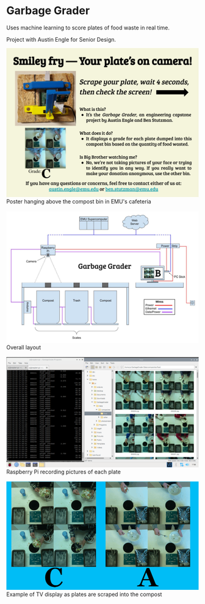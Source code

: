 # Garbage Grader

Uses machine learning to score plates of food waste in real time.

Project with Austin Engle for Senior Design.

![alt text](https://raw.githubusercontent.com/BenRStutzman/garbage-grader/master/Pictures/FinalPoster1.png)
Poster hanging above the compost bin in EMU's cafeteria
<br><br>
![alt text](https://raw.githubusercontent.com/BenRStutzman/garbage-grader/master/Pictures/LayoutDiagram.jpg)
Overall layout
<br><br>
![alt text](https://raw.githubusercontent.com/BenRStutzman/garbage-grader/master/Pictures/example_recording.png)
Raspberry Pi recording pictures of each plate
<br><br>
![alt text](https://raw.githubusercontent.com/BenRStutzman/garbage-grader/master/Pictures/three_plates_medium.gif)
Example of TV display as plates are scraped into the compost
